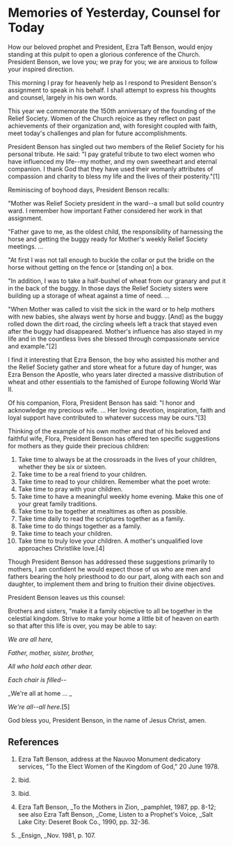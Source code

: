 # Memories of Yesterday, Counsel for Today

How our beloved prophet and President, Ezra Taft Benson, would enjoy standing
at this pulpit to open a glorious conference of the Church. President Benson,
we love you; we pray for you; we are anxious to follow your inspired
direction.

This morning I pray for heavenly help as I respond to President Benson's
assignment to speak in his behalf. I shall attempt to express his thoughts and
counsel, largely in his own words.

This year we commemorate the 150th anniversary of the founding of the Relief
Society. Women of the Church rejoice as they reflect on past achievements of
their organization and, with foresight coupled with faith, meet today's
challenges and plan for future accomplishments.

President Benson has singled out two members of the Relief Society for his
personal tribute. He said: "I pay grateful tribute to two elect women who have
influenced my life--my mother, and my own sweetheart and eternal companion. I
thank God that they have used their womanly attributes of compassion and
charity to bless my life and the lives of their posterity."[1]

Reminiscing of boyhood days, President Benson recalls:

"Mother was Relief Society president in the ward--a small but solid country
ward. I remember how important Father considered her work in that assignment.

"Father gave to me, as the oldest child, the responsibility of harnessing the
horse and getting the buggy ready for Mother's weekly Relief Society meetings.
...

"At first I was not tall enough to buckle the collar or put the bridle on the
horse without getting on the fence or [standing on] a box.

"In addition, I was to take a half-bushel of wheat from our granary and put it
in the back of the buggy. In those days the Relief Society sisters were
building up a storage of wheat against a time of need. ...

"When Mother was called to visit the sick in the ward or to help mothers with
new babies, she always went by horse and buggy. [And] as the buggy rolled down
the dirt road, the circling wheels left a track that stayed even after the
buggy had disappeared. Mother's influence has also stayed in my life and in
the countless lives she blessed through compassionate service and example."[2]

I find it interesting that Ezra Benson, the boy who assisted his mother and
the Relief Society gather and store wheat for a future day of hunger, was Ezra
Benson the Apostle, who years later directed a massive distribution of wheat
and other essentials to the famished of Europe following World War II.

Of his companion, Flora, President Benson has said: "I honor and acknowledge
my precious wife. ... Her loving devotion, inspiration, faith and loyal support
have contributed to whatever success may be ours."[3]

Thinking of the example of his own mother and that of his beloved and faithful
wife, Flora, President Benson has offered ten specific suggestions for mothers
as they guide their precious children:

  1. Take time to always be at the crossroads in the lives of your children, whether they be six or sixteen. 
  2. Take time to be a real friend to your children. 
  3. Take time to read to your children. Remember what the poet wrote: 
  4. Take time to pray with your children. 
  5. Take time to have a meaningful weekly home evening. Make this one of your great family traditions. 
  6. Take time to be together at mealtimes as often as possible. 
  7. Take time daily to read the scriptures together as a family. 
  8. Take time to do things together as a family. 
  9. Take time to teach your children. 
  10. Take time to truly love your children. A mother's unqualified love approaches Christlike love.[4]

Though President Benson has addressed these suggestions primarily to mothers,
I am confident he would expect those of us who are men and fathers bearing the
holy priesthood to do our part, along with each son and daughter, to implement
them and bring to fruition their divine objectives.

President Benson leaves us this counsel:

Brothers and sisters, "make it a family objective to all be together in the
celestial kingdom. Strive to make your home a little bit of heaven on earth so
that after this life is over, you may be able to say:

_We are all here,_

_Father, mother, sister, brother,_

_All who hold each other dear._

_Each chair is filled--_

_We're all at home ... _

_We're all--all here._[5]

God bless you, President Benson, in the name of Jesus Christ, amen.

## References

  1. Ezra Taft Benson, address at the Nauvoo Monument dedicatory services, "To the Elect Women of the Kingdom of God," 20 June 1978.

  2. Ibid.

  3. Ibid.

  4. Ezra Taft Benson, _To the Mothers in Zion, _pamphlet, 1987, pp. 8-12; see also Ezra Taft Benson, _Come, Listen to a Prophet's Voice, _Salt Lake City: Deseret Book Co., 1990, pp. 32-36.

  5. _Ensign, _Nov. 1981, p. 107.


